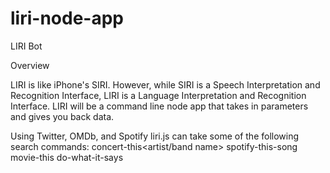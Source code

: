 # liri-node-app
LIRI Bot


Overview

 LIRI is like iPhone's SIRI. However, while SIRI is a Speech Interpretation and Recognition Interface, LIRI is a Language Interpretation and Recognition Interface. LIRI will be a command line node app that takes in parameters and gives you back data.

Using Twitter, OMDb, and Spotify
liri.js can take some of the following search commands:
concert-this<artist/band name>
spotify-this-song<song title>
movie-this<movie title>
do-what-it-says
